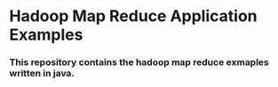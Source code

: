 <h1>Hadoop Map Reduce Application Examples</h1>
<h3>This repository contains the hadoop map reduce exmaples written in java.</h3>

